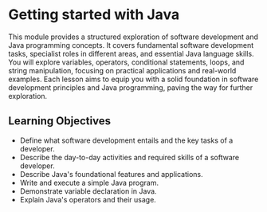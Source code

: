 <h1>Getting started with Java</h1>
<p>This module provides a structured exploration of software development and Java programming concepts.
  It covers fundamental software development tasks, specialist roles in different areas, and essential Java language skills.
  You will explore variables, operators, conditional statements, loops, and string manipulation, focusing on practical
  applications and real-world examples. Each lesson aims to equip you with a solid foundation in software development 
  principles and Java programming, paving the way for further exploration.</p>
  
<h2>Learning Objectives</h2>
<ul>
  <li>Define what software development entails and the key tasks of a developer.</li>
  <li>Describe the day-to-day activities and required skills of a software developer.</li>
  <li>Describe Java's foundational features and applications.</li>
  <li>Write and execute a simple Java program.</li>
  <li>Demonstrate variable declaration in Java.</li>
  <li>Explain Java's operators and their usage.</li>
</ul>
